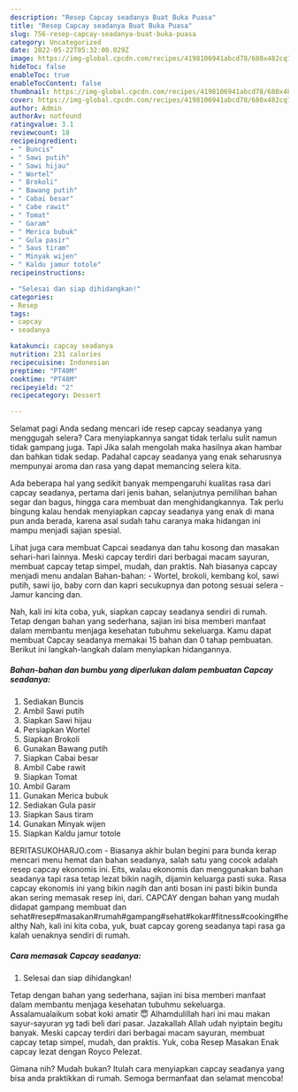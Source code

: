 ```yaml
---
description: "Resep Capcay seadanya Buat Buka Puasa"
title: "Resep Capcay seadanya Buat Buka Puasa"
slug: 756-resep-capcay-seadanya-buat-buka-puasa
category: Uncategorized
date: 2022-05-22T05:32:00.029Z
image: https://img-global.cpcdn.com/recipes/4198106941abcd78/680x482cq70/capcay-seadanya-foto-resep-utama.jpg
hideToc: false
enableToc: true
enableTocContent: false
thumbnail: https://img-global.cpcdn.com/recipes/4198106941abcd78/680x482cq70/capcay-seadanya-foto-resep-utama.jpg
cover: https://img-global.cpcdn.com/recipes/4198106941abcd78/680x482cq70/capcay-seadanya-foto-resep-utama.jpg
author: Admin
authorAv: notfound
ratingvalue: 3.1
reviewcount: 18
recipeingredient:
- " Buncis"
- " Sawi putih"
- " Sawi hijau"
- " Wortel"
- " Brokoli"
- " Bawang putih"
- " Cabai besar"
- " Cabe rawit"
- " Tomat"
- " Garam"
- " Merica bubuk"
- " Gula pasir"
- " Saus tiram"
- " Minyak wijen"
- " Kaldu jamur totole"
recipeinstructions:

- "Selesai dan siap dihidangkan!"
categories:
- Resep
tags:
- capcay
- seadanya

katakunci: capcay seadanya 
nutrition: 231 calories
recipecuisine: Indonesian
preptime: "PT40M"
cooktime: "PT48M"
recipeyield: "2"
recipecategory: Dessert

---
```



Selamat pagi Anda sedang mencari ide resep capcay seadanya yang menggugah selera? Cara menyiapkannya sangat tidak terlalu sulit namun tidak gampang juga. Tapi Jika salah mengolah maka hasilnya akan hambar dan bahkan tidak sedap. Padahal capcay seadanya yang enak seharusnya mempunyai aroma dan rasa yang dapat memancing selera kita.


Ada beberapa hal yang sedikit banyak mempengaruhi kualitas rasa dari capcay seadanya, pertama dari jenis bahan, selanjutnya pemilihan bahan segar dan bagus, hingga cara membuat dan menghidangkannya. Tak perlu bingung kalau hendak menyiapkan capcay seadanya yang enak di mana pun anda berada, karena asal sudah tahu caranya maka hidangan ini mampu menjadi sajian spesial.

Lihat juga cara membuat Capcai seadanya dan tahu kosong dan masakan sehari-hari lainnya. Meski capcay terdiri dari berbagai macam sayuran, membuat capcay tetap simpel, mudah, dan praktis. Nah biasanya capcay menjadi menu andalan Bahan-bahan: - Wortel, brokoli, kembang kol, sawi putih, sawi ijo, baby corn dan kapri secukupnya dan potong sesuai selera - Jamur kancing dan.


Nah, kali ini kita coba, yuk, siapkan capcay seadanya sendiri di rumah. Tetap dengan bahan yang sederhana, sajian ini bisa memberi manfaat dalam membantu menjaga kesehatan tubuhmu sekeluarga. Kamu dapat membuat Capcay seadanya memakai 15 bahan dan 0 tahap pembuatan. Berikut ini langkah-langkah dalam menyiapkan hidangannya.

<!--inarticleads1-->

##### Bahan-bahan dan bumbu yang diperlukan dalam pembuatan Capcay seadanya:

1. Sediakan  Buncis
1. Ambil  Sawi putih
1. Siapkan  Sawi hijau
1. Persiapkan  Wortel
1. Siapkan  Brokoli
1. Gunakan  Bawang putih
1. Siapkan  Cabai besar
1. Ambil  Cabe rawit
1. Siapkan  Tomat
1. Ambil  Garam
1. Gunakan  Merica bubuk
1. Sediakan  Gula pasir
1. Siapkan  Saus tiram
1. Gunakan  Minyak wijen
1. Siapkan  Kaldu jamur totole


BERITASUKOHARJO.com - Biasanya akhir bulan begini para bunda kerap mencari menu hemat dan bahan seadanya, salah satu yang cocok adalah resep capcay ekonomis ini. Eits, walau ekonomis dan menggunakan bahan seadanya tapi rasa tetap lezat bikin nagih, dijamin keluarga pasti suka. Rasa capcay ekonomis ini yang bikin nagih dan anti bosan ini pasti bikin bunda akan sering memasak resep ini, dari. CAPCAY dengan bahan yang mudah didapat gampang membuat dan sehat#resep#masakan#rumah#gampang#sehat#kokar#fitness#cooking#healthy Nah, kali ini kita coba, yuk, buat capcay goreng seadanya tapi rasa ga kalah uenaknya sendiri di rumah. 

<!--inarticleads2-->

##### Cara memasak Capcay seadanya:


1. Selesai dan siap dihidangkan!

Tetap dengan bahan yang sederhana, sajian ini bisa memberi manfaat dalam membantu menjaga kesehatan tubuhmu sekeluarga. Assalamualaikum sobat koki amatir 😇 Alhamdulillah hari ini mau makan sayur-sayuran yg tadi beli dari pasar. Jazakallah Allah udah nyiptain begitu banyak. Meski capcay terdiri dari berbagai macam sayuran, membuat capcay tetap simpel, mudah, dan praktis. Yuk, coba Resep Masakan Enak capcay lezat dengan Royco Pelezat. 

Gimana nih? Mudah bukan? Itulah cara menyiapkan capcay seadanya yang bisa anda praktikkan di rumah. Semoga bermanfaat dan selamat mencoba!
